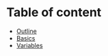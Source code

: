 # Table of content

* [Outline](source/00_outline.md)
* [Basics](source/01_basics.md)
* [Variables](source/02_variables.md)
